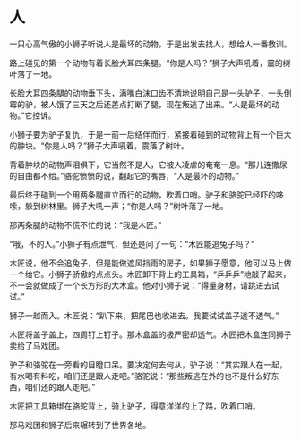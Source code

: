 # 人
一只心高气傲的小狮子听说人是最坏的动物，于是出发去找人，想给人一番教训。 

  路上碰见的第一个动物有着长脸大耳四条腿。“你是人吗？”狮子大声吼着，震的树叶落了一地。 

  长脸大耳四条腿的动物垂下头，满嘴白沫口齿不清地说明自己是一头驴子，一头倒霉的驴，被人饿了三天之后还差点打断了腿，现在叛逃了出来。“人是最坏的动物。”它控诉。 

  小狮子要为驴子复仇，于是一前一后结伴而行，紧接着碰到的动物背上有一个巨大的肿块。“你是人吗？”狮子大声吼着，震落了树叶。 

  背着肿块的动物声泪俱下，它当然不是人，它被人凌虐的奄奄一息。“那儿连撒尿的自由都不给。”骆驼愤愤的说，翻起它的嘴唇，“人是最坏的动物。” 

  最后终于碰到一个用两条腿直立而行的动物，吹着口哨。驴子和骆驼已经吓的哆嗦，躲到树林里。狮子大吼一声；“你是人吗？”树叶落了一地。 

  那两条腿的动物不慌不忙的说：“我是木匠。” 

  “哦，不的人。”小狮子有点泄气，但还是问了一句：“木匠能追兔子吗？” 

  木匠说，他不会追兔子，但是能做遮风挡雨的房子，如果狮子愿意，他可以马上做一个给它。小狮子骄傲的点点头。木匠卸下背上的工具箱，“乒乒乒”地敲了起来，不一会就做成了一个长方形的大木盒。他对小狮子说：“得量身材，请跳进去试试。” 

  狮子一越而入。木匠说：“趴下来，把尾巴也收进去。我要试试盖子透不透气。” 

  木匠将盖子盖上，四周钉上钉子。那木盒盖的极严密却透气。木匠把木盒连同狮子卖给了马戏团。 

  驴子和骆驼在一旁看的目瞪口呆。要决定何去何从，驴子说：“其实跟人在一起，有水喝有料吃，咱们还是跟人走吧。”骆驼说：“那些叛逃在外的也不是什么好东西，咱们还的跟人走吧。” 

  木匠把工具箱绑在骆驼背上，骑上驴子，得意洋洋的上了路，吹着口哨。 

  那马戏团和狮子后来辗转到了世界各地。
  